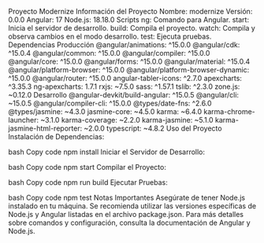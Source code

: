Proyecto Modernize
Información del Proyecto
Nombre: modernize
Versión: 0.0.0
Angular: 17
Node.js: 18.18.0
Scripts
ng: Comando para Angular.
start: Inicia el servidor de desarrollo.
build: Compila el proyecto.
watch: Compila y observa cambios en el modo desarrollo.
test: Ejecuta pruebas.
Dependencias
Producción
@angular/animations: ^15.0.0
@angular/cdk: ^15.0.4
@angular/common: ^15.0.0
@angular/compiler: ^15.0.0
@angular/core: ^15.0.0
@angular/forms: ^15.0.0
@angular/material: ^15.0.4
@angular/platform-browser: ^15.0.0
@angular/platform-browser-dynamic: ^15.0.0
@angular/router: ^15.0.0
angular-tabler-icons: ^2.7.0
apexcharts: ^3.35.3
ng-apexcharts: 1.7.1
rxjs: ~7.5.0
sass: ^1.57.1
tslib: ^2.3.0
zone.js: ~0.12.0
Desarrollo
@angular-devkit/build-angular: ^15.0.5
@angular/cli: ~15.0.5
@angular/compiler-cli: ^15.0.0
@types/date-fns: ^2.6.0
@types/jasmine: ~4.3.0
jasmine-core: ~4.5.0
karma: ~6.4.0
karma-chrome-launcher: ~3.1.0
karma-coverage: ~2.2.0
karma-jasmine: ~5.1.0
karma-jasmine-html-reporter: ~2.0.0
typescript: ~4.8.2
Uso del Proyecto
Instalación de Dependencias:

bash
Copy code
npm install
Iniciar el Servidor de Desarrollo:

bash
Copy code
npm start
Compilar el Proyecto:

bash
Copy code
npm run build
Ejecutar Pruebas:

bash
Copy code
npm test
Notas Importantes
Asegúrate de tener Node.js instalado en tu máquina.
Se recomienda utilizar las versiones específicas de Node.js y Angular listadas en el archivo package.json.
Para más detalles sobre comandos y configuración, consulta la documentación de Angular y Node.js.
